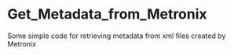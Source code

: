 # Get_Metadata_from_Metronix
Some simple code for retrieving metadata from xml files created by Metronix
